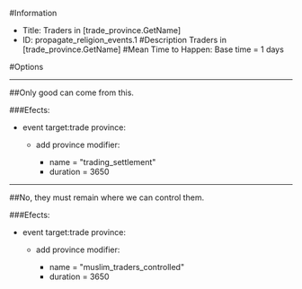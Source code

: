 #Information
 - Title: Traders in [trade_province.GetName]
 - ID: propagate_religion_events.1
#Description
Traders in [trade_province.GetName]
#Mean Time to Happen:
Base time = 1 days

#Options

___
##Only good can come from this.

###Efects:<ul><li>event target:trade province:</li><ul><li>add province modifier:</li><ul><li>name = "trading_settlement"</li><li>duration = 3650</li></ul></ul></ul>

___
##No, they must remain where we can control them.

###Efects:<ul><li>event target:trade province:</li><ul><li>add province modifier:</li><ul><li>name = "muslim_traders_controlled"</li><li>duration = 3650</li></ul></ul></ul>
